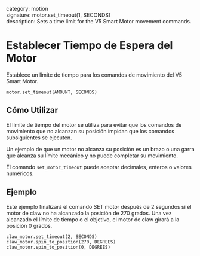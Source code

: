 category: motion  
signature: motor.set_timeout(1, SECONDS)  
description: Sets a time limit for the V5 Smart Motor movement commands.

# Establecer Tiempo de Espera del Motor

Establece un límite de tiempo para los comandos de movimiento del V5 Smart Motor.

```don 
motor.set_timeout(AMOUNT, SECONDS)
```

## Cómo Utilizar

El límite de tiempo del motor se utiliza para evitar que los comandos de movimiento que no alcanzan su posición impidan que los comandos subsiguientes se ejecuten. 

Un ejemplo de que un motor no alcanza su posición es un brazo o una garra que alcanza su límite mecánico y no puede completar su movimiento.

El comando `set_motor_timeout` puede aceptar decimales, enteros o valores numéricos.

## Ejemplo

Este ejemplo finalizará el comando SET motor después de 2 segundos si el motor de claw no ha alcanzado la posición de 270 grados. Una vez alcanzado el límite de tiempo o el objetivo, el motor de claw girará a la posición 0 grados.

```don
claw_motor.set_timeout(2, SECONDS)
claw_motor.spin_to_position(270, DEGREES)
claw_motor.spin_to_position(0, DEGREES)
```

<advanced>
</advanced>
